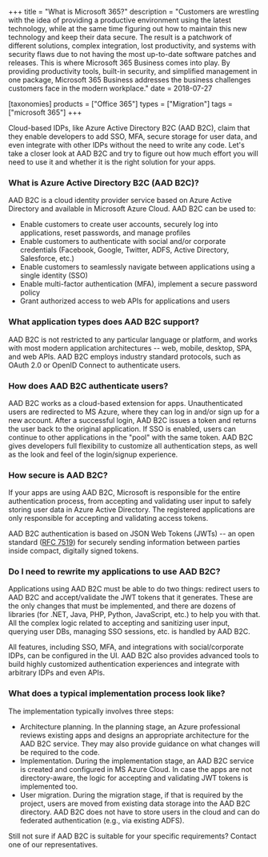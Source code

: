 +++
title = "What is Microsoft 365?"
description = "Customers are wrestling with the idea of providing a productive environment using the latest technology, while at the same time figuring out how to maintain this new technology and keep their data secure. The result is a patchwork of different solutions, complex integration, lost productivity, and systems with security flaws due to not having the most up-to-date software patches and releases. This is where Microsoft 365 Business comes into play. By providing productivity tools, built-in security, and simplified management in one package, Microsoft 365 Business addresses the business challenges customers face in the modern workplace."
date = 2018-07-27

[taxonomies]
products = ["Office 365"]
types = ["Migration"]
tags = ["microsoft 365"]
+++

Cloud-based IDPs, like Azure Active Directory B2C (AAD
B2C), claim that they enable developers to add SSO,
MFA, secure storage for user data, and even integrate with
other IDPs without the need to write any code. Let's take a
closer look at AAD B2C and try to figure out how much effort
you will need to use it and whether it is the right solution for your
apps.

### What is Azure Active Directory B2C (AAD B2C)?

AAD B2C is a cloud identity provider service based on Azure
Active Directory and available in Microsoft Azure Cloud. AAD
B2C can be used to:

-   Enable customers to create user accounts, securely log into
    applications, reset passwords, and manage profiles
-   Enable customers to authenticate with social and/or corporate
    credentials (Facebook, Google, Twitter, ADFS, Active
    Directory, Salesforce, etc.)
-   Enable customers to seamlessly navigate between applications using a
    single identity (SSO)
-   Enable multi-factor authentication (MFA), implement a secure password
    policy
-   Grant authorized access to web APIs for applications and
    users

### What application types does AAD B2C support?

AAD B2C is not restricted to any particular language or
platform, and works with most modern application architectures -- web,
mobile, desktop, SPA, and web APIs. AAD B2C
employs industry standard protocols, such as OAuth 2.0 or OpenID Connect
to authenticate users.

### How does AAD B2C authenticate users?

AAD B2C works as a cloud-based extension for apps.
Unauthenticated users are redirected to MS Azure, where they can log in
and/or sign up for a new account. After a successful login, AAD
B2C issues a token and returns the user back to the original
application. If SSO is enabled, users can continue to other
applications in the "pool" with the same token. AAD B2C gives
developers full flexibility to customize all authentication steps, as
well as the look and feel of the login/signup experience.

### How secure is AAD B2C?

If your apps are using AAD B2C, Microsoft is responsible for
the entire authentication process, from accepting and validating user
input to safely storing user data in Azure Active Directory. The
registered applications are only responsible for accepting and
validating access tokens.

AAD B2C authentication is based on JSON Web Tokens
(JWTs) -- an open standard ([RFC
7519](https://tools.ietf.org/html/rfc7519)) for securely sending
information between parties inside compact, digitally signed tokens.

### Do I need to rewrite my applications to use AAD B2C?

Applications using AAD B2C must be able to do two things:
redirect users to AAD B2C and accept/validate the JWT
tokens that it generates. These are the only changes that must be
implemented, and there are dozens of libraries (for .NET, Java,
PHP, Python, JavaScript, etc.) to help you with that. All the
complex logic related to accepting and sanitizing user input, querying
user DBs, managing SSO sessions, etc. is handled by
AAD B2C.

All features, including SSO, MFA, and integrations
with social/corporate IDPs, can be configured in the UI.
AAD B2C also provides advanced tools to build highly customized
authentication experiences and integrate with arbitrary IDPs
and even APIs.

### What does a typical implementation process look like?

The implementation typically involves three steps:

-   Architecture planning. In the planning stage, an Azure professional
    reviews existing apps and designs an appropriate architecture for
    the AAD B2C service. They may also provide guidance on what
    changes will be required to the code.
-   Implementation. During the implementation stage, an AAD B2C
    service is created and configured in MS Azure Cloud. In case the
    apps are not directory-aware, the logic for accepting and validating
    JWT tokens is implemented too.
-   User migration. During the migration stage, if that is required by
    the project, users are moved from existing data storage into the
    AAD B2C directory. AAD B2C does not have to store
    users in the cloud and can do federated authentication (e.g., via
    existing ADFS).

Still not sure if AAD B2C is suitable for your specific requirements?
Contact one of our representatives.
